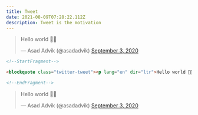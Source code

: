 ```yaml
---
title: Tweet
date: 2021-08-09T07:28:22.112Z
description: Tweet is the motivation
---
```

<!--StartFragment-->

<blockquote class="twitter-tweet"><p lang="en" dir="ltr">Hello world 👋🏻</p>&mdash; Asad Advik (@asadadvik) <a href="https://twitter.com/asadadvik/status/1301577404624728064?ref_src=twsrc%5Etfw">September 3, 2020</a></blockquote> <script async src="https://platform.twitter.com/widgets.js" charset="utf-8"></script>

<!--EndFragment-->

```html
<!--StartFragment-->

<blockquote class="twitter-tweet"><p lang="en" dir="ltr">Hello world 👋🏻</p>&mdash; Asad Advik (@asadadvik) <a href="https://twitter.com/asadadvik/status/1301577404624728064?ref_src=twsrc%5Etfw">September 3, 2020</a></blockquote> <script async src="https://platform.twitter.com/widgets.js" charset="utf-8"></script>

<!--EndFragment-->
```

<!--StartFragment-->

<blockquote class="twitter-tweet"><p lang="en" dir="ltr">Hello world 👋🏻</p>&mdash; Asad Advik (@asadadvik) <a href="https://twitter.com/asadadvik/status/1301577404624728064?ref_src=twsrc%5Etfw">September 3, 2020</a></blockquote> <script async src="https://platform.twitter.com/widgets.js" charset="utf-8"></script>

<!--EndFragment-->
